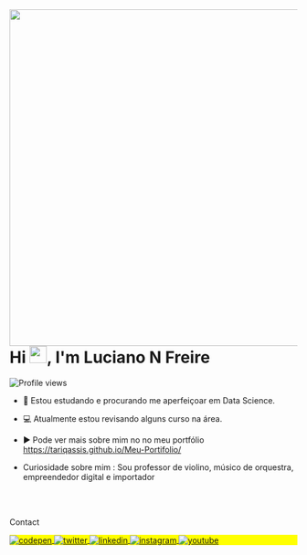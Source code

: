 <img align="right" height="590em" src="https://raw.githubusercontent.com/gist/lucianonfreire/d807da543132390313db7dddd1394563/raw/073b6ad4c03977bfe7cd4c44a5ba2f935cee9a69/gitcard.svg"/>
<h1 align="left">Hi <img src="https://raw.githubusercontent.com/kaueMarques/kaueMarques/master/hi.gif" height="30px">, I'm Luciano N Freire</h1>
<p align="left"> <img src="https://komarev.com/ghpvc/?username=lucianonfreire&color=yellow" alt="Profile views" /> </p>

- 🌱 Estou estudando e procurando me aperfeiçoar em Data Science.

- 💻 Atualmente estou revisando alguns curso na área.

- ▶️ Pode ver mais sobre mim no no meu portfólio
https://tariqassis.github.io/Meu-Portifolio/

- Curiosidade sobre mim : Sou professor de violino, músico de orquestra, empreendedor digital e importador

<!--

<br><br>

##🛠 &nbsp;Tech Stack

![JavaScript](https://img.shields.io/badge/-JavaScript-05122A?style=flat&logo=javascript)&nbsp;
![Node.js](https://img.shields.io/badge/-Node.js-05122A?style=flat&logo=node.js)&nbsp;
![HTML](https://img.shields.io/badge/-HTML-05122A?style=flat&logo=HTML5)&nbsp;
![CSS](https://img.shields.io/badge/-CSS-05122A?style=flat&logo=CSS3&logoColor=1572B6)&nbsp;
![React](https://img.shields.io/badge/-React-05122A?style=flat&logo=react)&nbsp;
![Git](https://img.shields.io/badge/-Git-05122A?style=flat&logo=git)&nbsp;
![GitHub](https://img.shields.io/badge/-GitHub-05122A?style=flat&logo=github)&nbsp;
![Markdown](https://img.shields.io/badge/-Markdown-05122A?style=flat&logo=markdown)&nbsp;
![Visual Studio Code](https://img.shields.io/badge/-Visual%20Studio%20Code-05122A?style=flat&logo=visual-studio-code&logoColor=007ACC)&nbsp;
![PostgreSQL](https://img.shields.io/badge/-PostgreSQL-05122A?style=flat&logo=postgresql)&nbsp;
![SQLite](https://img.shields.io/badge/-SQLite-05122A?style=flat&logo=sqlite)&nbsp;

<br><br>

##⚙️ &nbsp;GitHub Analytics

<p align="left">
<img width="530em" src="https://github-readme-stats.vercel.app/api?username=lucianonfreire&show_icons=true&theme=vision-friendly-dark" alt="lucianonfreire's stats"/>
<img width="530em" src="https://github-readme-stats.vercel.app/api/top-langs/?username=lucianonfreire&layout=compact&theme=vision-friendly-dark" alt="lucianonfreire's most languages"/>
</p>
-->

<br><br>

Contact

<p align="left" style="background:yellow">
<a href="https://codepen.io/maykbrito" target="_blank">
  <img align="center" src="https://img.shields.io/badge/-lucianonfreire-05122A?style=flat&logo=codepen" alt="codepen"/>
</a>
<a href="https://twitter.com/maykbrito" target="_blank">
  <img align="center" src="https://img.shields.io/badge/-lucianonfreire-05122A?style=flat&logo=twitter" alt="twitter"/>  
</a>
<a href="https://linkedin.com/in/maykbrito" target="_blank">
  <img align="center" src="https://img.shields.io/badge/-lucianonfreire-05122A?style=flat&logo=linkedin" alt="linkedin"/>
</a>
<a href="https://instagram.com/maykbrito" target="_blank">
 <img align="center" src="https://img.shields.io/badge/-lucianonfreire-05122A?style=flat&logo=instagram" alt="instagram"/>
</a>
<a href="https://youtube.com/maykbrito" target="_blank">
 <img align="center" src="https://img.shields.io/badge/-lucianonfreire-05122A?style=flat&logo=youtube" alt="youtube"/>
</a>
</p>

<!--

<img width="490em" src="https://github-readme-twitter-gazf.vercel.app/api?id=lucianonfreire&layout=wide&show_reply=off&show_retweet=off" />


**lucianonfreire/lucianonfreire** is a ✨ _special_ ✨ repository because its `README.md` (this file) appears on your GitHub profile.

Here are some ideas to get you started:

- 🔭 I’m currently working on ...
- 🌱 I’m currently learning ...
- 👯 I’m looking to collaborate on ...
- 🤔 I’m looking for help with ...
- 💬 Ask me about ...
- 📫 How to reach me: ...
- 😄 Pronouns: ...
- ⚡ Fun fact: ...
-->
